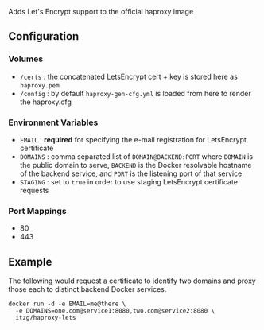 Adds Let's Encrypt support to the official haproxy image

## Configuration

### Volumes

* `/certs` : the concatenated LetsEncrypt cert + key is stored here as `haproxy.pem`
* `/config` : by default `haproxy-gen-cfg.yml` is loaded from here to render the haproxy.cfg

### Environment Variables

* `EMAIL` : **required** for specifying the e-mail registration for LetsEncrypt certificate
* `DOMAINS` : comma separated list of `DOMAIN@BACKEND:PORT` where `DOMAIN` is the public
  domain to serve, `BACKEND` is the Docker resolvable hostname of the backend service, and
  `PORT` is the listening port of that service.
* `STAGING` : set to `true` in order to use staging LetsEncrypt certificate requests

### Port Mappings

* 80
* 443

## Example

The following would request a certificate to identify two domains and proxy those each to
distinct backend Docker services.

```
docker run -d -e EMAIL=me@there \
  -e DOMAINS=one.com@service1:8080,two.com@service2:8080 \
  itzg/haproxy-lets
```
